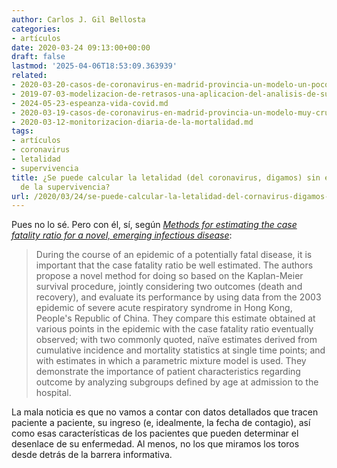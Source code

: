 ```yaml
---
author: Carlos J. Gil Bellosta
categories:
- artículos
date: 2020-03-24 09:13:00+00:00
draft: false
lastmod: '2025-04-06T18:53:09.363939'
related:
- 2020-03-20-casos-de-coronavirus-en-madrid-provincia-un-modelo-un-poco-menos-crudo-basado-en-la-mortalidad-ii.md
- 2019-07-03-modelizacion-de-retrasos-una-aplicacion-del-analisis-de-supervivencia.md
- 2024-05-23-espeanza-vida-covid.md
- 2020-03-19-casos-de-coronavirus-en-madrid-provincia-un-modelo-muy-crudo-basado-en-la-mortalidad.md
- 2020-03-12-monitorizacion-diaria-de-la-mortalidad.md
tags:
- artículos
- coronavirus
- letalidad
- supervivencia
title: ¿Se puede calcular la letalidad (del coronavirus, digamos) sin el análisis
  de la supervivencia?
url: /2020/03/24/se-puede-calcular-la-letalidad-del-cornavirus-digamos-sin-el-analisis-de-la-supervivencia/
---
```


Pues no lo sé. Pero con él, sí, según _[Methods for estimating the case fatality ratio for a novel, emerging infectious disease](https://www.ncbi.nlm.nih.gov/pubmed/16076827)_:

>During the course of an epidemic of a potentially fatal disease, it is important that the case fatality ratio be well estimated. The authors propose a novel method for doing so based on the Kaplan-Meier survival procedure, jointly considering two outcomes (death and recovery), and evaluate its performance by using data from the 2003 epidemic of severe acute respiratory syndrome in Hong Kong, People's Republic of China. They compare this estimate obtained at various points in the epidemic with the case fatality ratio eventually observed; with two commonly quoted, naïve estimates derived from cumulative incidence and mortality statistics at single time points; and with estimates in which a parametric mixture model is used. They demonstrate the importance of patient characteristics regarding outcome by analyzing subgroups defined by age at admission to the hospital.

La mala noticia es que no vamos a contar con datos detallados que tracen paciente a paciente, su ingreso (e, idealmente, la fecha de contagio), así como esas características de los pacientes que pueden determinar el desenlace de su enfermedad. Al menos, no los que miramos los toros desde detrás de la barrera informativa.